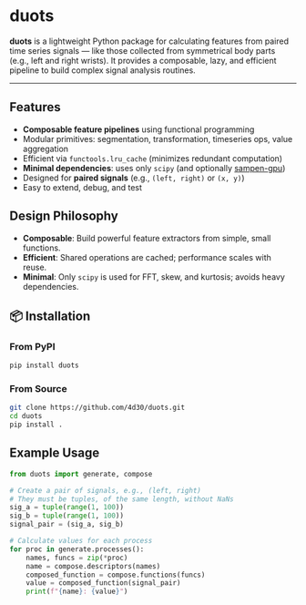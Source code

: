 # duots

**duots** is a lightweight Python package for calculating features from paired time series signals — like those collected from symmetrical body parts (e.g., left and right wrists). It provides a composable, lazy, and efficient pipeline to build complex signal analysis routines.

---

## Features
-  **Composable feature pipelines** using functional programming
-  Modular primitives: segmentation, transformation, timeseries ops, value aggregation
-  Efficient via `functools.lru_cache` (minimizes redundant computation)
-  **Minimal dependencies**: uses only `scipy` (and optionally [sampen-gpu](https://github.com/4d30/sampen)) 
-  Designed for **paired signals** (e.g., `(left, right)` or `(x, y)`)
-  Easy to extend, debug, and test

## Design Philosophy
- **Composable**: Build powerful feature extractors from simple, small functions.
- **Efficient**: Shared operations are cached; performance scales with reuse.
- **Minimal**: Only `scipy` is used for FFT, skew, and kurtosis; avoids heavy dependencies.

## 📦 Installation
### From PyPI
```bash
pip install duots
```
### From Source
```bash
git clone https://github.com/4d30/duots.git
cd duots
pip install .
```

## Example Usage
```python
from duots import generate, compose

# Create a pair of signals, e.g., (left, right)
# They must be tuples, of the same length, without NaNs
sig_a = tuple(range(1, 100))
sig_b = tuple(range(1, 100))
signal_pair = (sig_a, sig_b)

# Calculate values for each process
for proc in generate.processes():
    names, funcs = zip(*proc)
    name = compose.descriptors(names)
    composed_function = compose.functions(funcs)
    value = composed_function(signal_pair)
    print(f"{name}: {value}")
```
    



